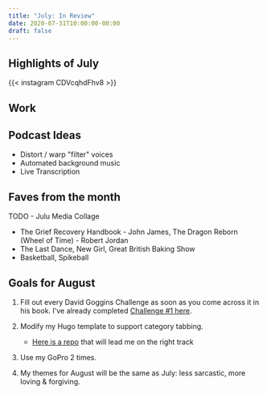 ```yaml
---
title: "July: In Review"
date: 2020-07-31T10:00:00-00:00
draft: false
---
```


## Highlights of July

{{< instagram CDVcqhdFhv8 >}}

## Work

## Podcast Ideas

- Distort / warp "filter" voices
- Automated background music
- Live Transcription

## Faves from the month

TODO - Julu Media Collage 

- The Grief Recovery Handbook - John James, The Dragon Reborn (Wheel of Time) - Robert Jordan
- The Last Dance, New Girl, Great British Baking Show
- Basketball, Spikeball

## Goals for August

1. Fill out every David Goggins Challenge as soon as you come across it in his book. I've already completed [Challenge #1 here](https://www.awildtylerappeared.com/posts/david-goggins-challenges/challenge-1/).

2. Modify my Hugo template to support category tabbing.
   - [Here is a repo](https://github.com/rvanhorn/hugo-dynamic-tabs#:~:text=Hugo%20Dynamic%20Tabs%20uses%20two,individual%20tab%20within%20that%20group.) that will lead me on the right track

3. Use my GoPro 2 times.

4. My themes for August will be the same as July: less sarcastic, more loving & forgiving.
